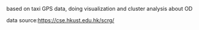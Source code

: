 based on taxi GPS data, doing visualization and cluster analysis about OD

data source:https://cse.hkust.edu.hk/scrg/
